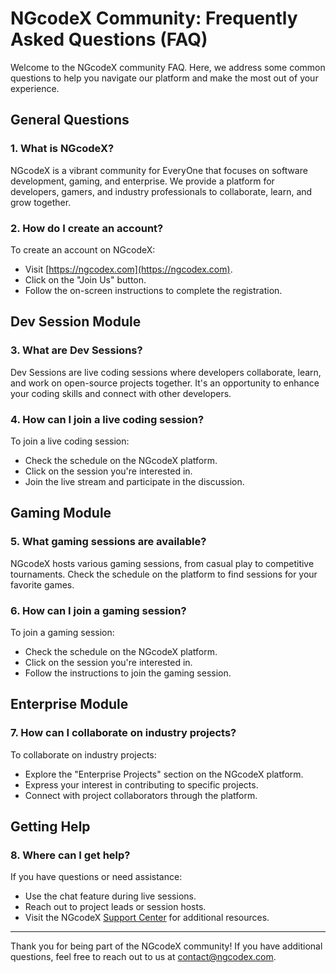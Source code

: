 # NGcodeX Community: Frequently Asked Questions (FAQ)

Welcome to the NGcodeX community FAQ. Here, we address some common questions to help you navigate our platform and make the most out of your experience.

## General Questions

### 1. What is NGcodeX?

NGcodeX is a vibrant community for EveryOne that focuses on software development, gaming, and enterprise. We provide a platform for developers, gamers, and industry professionals to collaborate, learn, and grow together.

### 2. How do I create an account?

To create an account on NGcodeX:

- Visit [https://ngcodex.com](https://ngcodex.com).
- Click on the "Join Us" button.
- Follow the on-screen instructions to complete the registration.

## Dev Session Module

### 3. What are Dev Sessions?

Dev Sessions are live coding sessions where developers collaborate, learn, and work on open-source projects together. It's an opportunity to enhance your coding skills and connect with other developers.

### 4. How can I join a live coding session?

To join a live coding session:

- Check the schedule on the NGcodeX platform.
- Click on the session you're interested in.
- Join the live stream and participate in the discussion.

## Gaming Module

### 5. What gaming sessions are available?

NGcodeX hosts various gaming sessions, from casual play to competitive tournaments. Check the schedule on the platform to find sessions for your favorite games.

### 6. How can I join a gaming session?

To join a gaming session:

- Check the schedule on the NGcodeX platform.
- Click on the session you're interested in.
- Follow the instructions to join the gaming session.

## Enterprise Module

### 7. How can I collaborate on industry projects?

To collaborate on industry projects:

- Explore the "Enterprise Projects" section on the NGcodeX platform.
- Express your interest in contributing to specific projects.
- Connect with project collaborators through the platform.

## Getting Help

### 8. Where can I get help?

If you have questions or need assistance:

- Use the chat feature during live sessions.
- Reach out to project leads or session hosts.
- Visit the NGcodeX [Support Center](https://ngcodex.com/support) for additional resources.

---

Thank you for being part of the NGcodeX community! If you have additional questions, feel free to reach out to us at contact@ngcodex.com.
